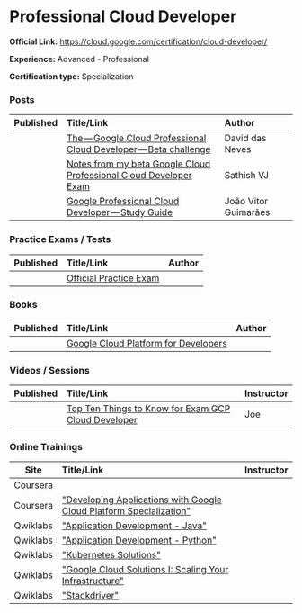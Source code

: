 # Professional Cloud Developer

**Official Link:** https://cloud.google.com/certification/cloud-developer/

**Experience:** Advanced - Professional

**Certification type:** Specialization

### Posts
| Published | Title/Link | Author |
| :---:         |     :---      |          :--- |
| | [The — Google Cloud Professional Cloud Developer — Beta challenge](https://medium.com/@DaviddasNeves/the-google-cloud-professional-cloud-developer-beta-challenge-48b2ee6109d6) | David das Neves |
| | [Notes from my beta Google Cloud Professional Cloud Developer Exam](https://medium.com/@sathishvj/notes-from-my-beta-google-cloud-professional-cloud-developer-exam-e5826f6e5de1) | Sathish VJ |
| | [Google Professional Cloud Developer — Study Guide](https://medium.com/@joaovitor/professional-cloud-developer-study-guide-309a69400ebc) | João Vitor Guimarães |

### Practice Exams / Tests
| Published | Title/Link | Author |
| :---:         |     :---      |          :--- |
| | [Official Practice Exam](https://cloud.google.com/certification/practice-exam/cloud-developer) | |

### Books
| Published | Title/Link | Author |
| :---:         |     :---      |          :--- |
| | [Google Cloud Platform for Developers](https://www.amazon.com/Google-Cloud-Platform-Developers-solutions/dp/1788837673/) | |

### Videos / Sessions
| Published | Title/Link | Instructor |
| :---:         |     :---      |          :--- |
| | [Top Ten Things to Know for Exam GCP Cloud Developer](https://www.youtube.com/watch?v=FtOdgkNv-AU) | Joe |

### Online Trainings
| Site | Title/Link | Instructor |
| :---:         |     :---      |          :--- |
| Coursera | [](https://www.coursera.org/learn/gcp-fundamentals) | | | Platform Fundamentals: Core Infrastructure
| Coursera | ["Developing Applications with Google Cloud Platform Specialization"](https://www.coursera.org/specializations/developing-apps-gcp) | |
| Qwiklabs | ["Application Development - Java"](https://google.qwiklabs.com/quests/42) | |
| Qwiklabs | ["Application Development - Python"](https://google.qwiklabs.com/quests/41) | |
| Qwiklabs | ["Kubernetes Solutions"](https://google.qwiklabs.com/quests/45) | |
| Qwiklabs | ["Google Cloud Solutions I: Scaling Your Infrastructure"](https://google.qwiklabs.com/quests/36) | |
| Qwiklabs | ["Stackdriver"](https://google.qwiklabs.com/quests/35) | |

